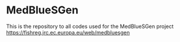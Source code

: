 # MedBlueSGen
This is the repository to all codes used for the MedBlueSGen project 
https://fishreg.jrc.ec.europa.eu/web/medbluesgen

